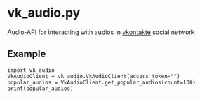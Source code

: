 # vk_audio.py
Audio-API for interacting with audios in [vkontakte](https://vk.com) social network

## Example
```python3
import vk_audio
VkAudioClient = vk_audio.VkAudioClient(access_token="")
popular_audios = VkAudioClient.get_popular_audios(count=100)
print(popular_audios)
```
